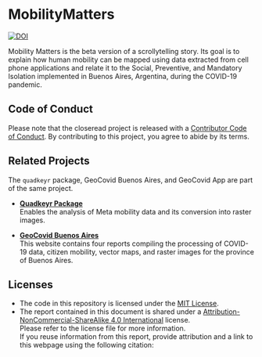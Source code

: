 # MobilityMatters
[![DOI](https://zenodo.org/badge/DOI/10.5281/zenodo.14613189.svg)](https://doi.org/10.5281/zenodo.14613189)

Mobility Matters is the beta version of a scrollytelling story. Its goal is to explain how human mobility can be mapped using data extracted from cell phone applications and relate it to the Social, Preventive, and Mandatory Isolation implemented in Buenos Aires, Argentina, during the COVID-19 pandemic.

## Code of Conduct
  
  Please note that the closeread project is released with a [Contributor Code of Conduct](https://contributor-covenant.org/version/2/1/CODE_OF_CONDUCT.html). By contributing to this project, you agree to abide by its terms.

## Related Projects

The `quadkeyr` package, GeoCovid Buenos Aires, and GeoCovid App are part of the same project.

- **[Quadkeyr Package](https://github.com/Fernandez-Lab-WSU/quadkeyr)**  
  Enables the analysis of Meta mobility data and its conversion into raster images.

- **[GeoCovid Buenos Aires](https://fernandez-lab-wsu.github.io/geocovid_bsas/)**  
  This website contains four reports compiling the processing of COVID-19 data, citizen mobility, vector maps, and raster images for the province of Buenos Aires.

## Licenses

- The code in this repository is licensed under the [MIT License](https://github.com/Fernandez-Lab-WSU/geocovid_bsas/blob/main/LICENSE.md).  
- The report contained in this document is shared under a [Attribution-NonCommercial-ShareAlike 4.0 International](https://creativecommons.org/licenses/by-nc-sa/4.0/deed.es) license.  
  Please refer to the license file for more information.  
  If you reuse information from this report, provide attribution and a link to this webpage using the following citation:

  
